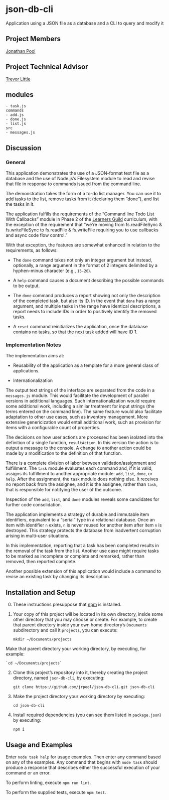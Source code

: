 # json-db-cli
Application using a JSON file as a database and a CLI to query and modify it

## Project Members

[Jonathan Pool](https://github.com/jrpool)

## Project Technical Advisor

[Trevor Little](https://github.com/bundacia)

## modules

```
- task.js
commands
- add.js
- done.js
- list.js
src
- messages.js
```

## Discussion

### General

This application demonstrates the use of a JSON-format text file as a database and the use of Node.js’s Filesystem module to read and revise that file in response to commands issued from the command line.

The demonstration takes the form of a to-do list manager. You can use it to add tasks to the list, remove tasks from it (declaring them “done”), and list the tasks in it.

The application fulfills the requirements of the “Command line Todo List With Callbacks” module in Phase 2 of the [Learners Guild][lg] curriculum, with the exception of the requirement that “we're moving from fs.readFileSync & fs.writeFileSync to fs.readFile & fs.writeFile requiring you to use callbacks and async code flow control.”

With that exception, the features are somewhat enhanced in relation to the requirements, as follows:

- The `done` command takes not only an integer argument but instead, optionally, a range argument in the format of 2 integers delimited by a hyphen-minus character (e.g., `15-20`).

- A `help` command causes a document describing the possible commands to be output.

- The `done` command produces a report showing not only the description of the completed task, but also its ID. In the event that `done` has a range argument, and multiple tasks in the range have identical descriptions, a report needs to include IDs in order to positively identify the removed tasks.

- A `reset` command reinitializes the application, once the database contains no tasks, so that the next task added will have ID 1.

### Implementation Notes

The implementation aims at:

- Reusability of the application as a template for a more general class of applications.

- Internationalization

The output text strings of the interface are separated from the code in a `messages.js` module. This would facilitate the development of parallel versions in additional languages. Such internationalization would require some additional work, including a similar treatment for input strings (the terms entered on the command line). The same feature would also facilitate adaptation to other use cases, such as inventory management. More extensive genericization would entail additional work, such as provision for items with a configurable count of properties.

The decisions on how user actions are processed has been isolated into the definition of a single function, `resultAction`. In this version the action is to output a message to the console. A change to another action could be made by a modification to the definition of that function.

There is a complete division of labor between validation/assignment and fulfillment. The `task` module evaluates each command and, if it is valid, assigns its fulfillment to another appropriate module: `add`, `list`, `done`, or `help`. After the assignment, the `task` module does nothing else. It receives no report back from the assignee, and it is the assignee, rather than `task`, that is responsible for notifying the user of the outcome.

Inspection of the `add`, `list`, and `done` modules reveals some candidates for further code consolidation.

The application implements a strategy of durable and immutable item identifiers, equivalent to a “serial” type in a relational database. Once an item with identifier `n` exists, `n` is never reused for another item after item `n` is destroyed. This strategy protects the database from inadvertent corruption arising in multi-user situations.

In this implementation, reporting that a task has been completed results in the removal of the task from the list. Another use case might require tasks to be marked as incomplete or complete and remarked, rather than removed, then reported complete.

Another possible extension of this application would include a command to revise an existing task by changing its description.

## Installation and Setup

0. These instructions presuppose that [npm][npm] is installed.

1. Your copy of this project will be located in its own directory, inside some other directory that you may choose or create. For example, to create that parent directory inside your own home directory’s `Documents` subdirectory and call it `projects`, you can execute:

    `mkdir ~/Documents/projects`

Make that parent directory your working directory, by executing, for example:

    `cd ~/Documents/projects`

2. Clone this project’s repository into it, thereby creating the project directory, named `json-db-cli`, by executing:

    `git clone https://github.com/jrpool/json-db-cli.git json-db-cli`

2. Make the project directory your working directory by executing:

    `cd json-db-cli`

3. Install required dependencies (you can see them listed in `package.json`) by executing:

    `npm i`

## Usage and Examples

Enter `node task help` for usage examples. Then enter any command based on any of the examples. Any command that begins with `node task` should produce a response that describes either the successful execution of your command or an error.

To perform linting, execute `npm run lint`.

To perform the supplied tests, execute `npm test`.

[lg]: https://www.learnersguild.org
[npm]: https://www.npmjs.com/
